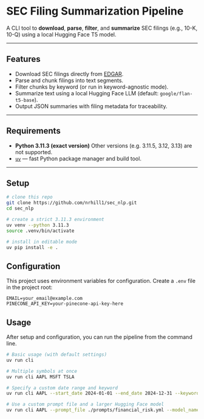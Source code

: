 # SEC Filing Summarization Pipeline

A CLI tool to **download**, **parse**, **filter**, and **summarize** SEC filings (e.g., 10-K, 10-Q) using a local Hugging Face T5 model.

---

## Features

- Download SEC filings directly from [EDGAR](https://www.sec.gov/edgar.shtml).
- Parse and chunk filings into text segments.
- Filter chunks by keyword (or run in keyword-agnostic mode).
- Summarize text using a local Hugging Face LLM (default: `google/flan-t5-base`).
- Output JSON summaries with filing metadata for traceability.

---

## Requirements

- **Python 3.11.3 (exact version)**
  Other versions (e.g. 3.11.5, 3.12, 3.13) are not supported.
- [`uv`](https://github.com/astral-sh/uv) — fast Python package manager and build tool.

---

## Setup

```bash
# clone this repo
git clone https://github.com/nrhill1/sec_nlp.git
cd sec_nlp

# create a strict 3.11.3 environment
uv venv --python 3.11.3
source .venv/bin/activate

# install in editable mode
uv pip install -e .
```

## Configuration

This project uses environment variables for configuration. Create a `.env` file in the project root:

```env
EMAIL=your_email@example.com
PINECONE_API_KEY=your-pinecone-api-key-here
```

## Usage

After setup and configuration, you can run the pipeline from the command line.

```bash
# Basic usage (with default settings)
uv run cli

# Multiple symbols at once
uv run cli AAPL MSFT TSLA

# Specify a custom date range and keyword
uv run cli AAPL --start_date 2024-01-01 --end_date 2024-12-31 --keyword "liquidity"

# Use a custom prompt file and a larger Hugging Face model
uv run cli AAPL --prompt_file ./prompts/financial_risk.yml --model_name google/flan-t5-large

